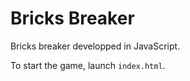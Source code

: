 # Bricks Breaker

Bricks breaker developped in JavaScript.

To start the game, launch `index.html`.



